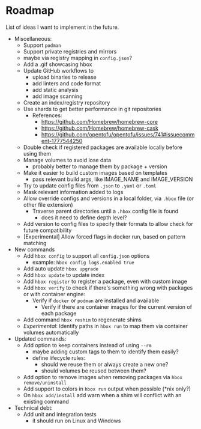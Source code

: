 # Roadmap

List of ideas I want to implement in the future.

- Miscellaneous:
  - Support `podman`
  - Support private registries and mirrors
   - maybe via registry mapping in `config.json`?
  - Add a .gif showcasing hbox
  - Update GitHub workflows to
    - upload binaries to release
    - add linters and code format
    - add static analysis
    - add image scanning
  - Create an index/registry repository
  - Use shards to get better performance in git repositories
    - References:
      - https://github.com/Homebrew/homebrew-core
      - https://github.com/Homebrew/homebrew-cask
      - https://github.com/opentofu/opentofu/issues/741#issuecomment-1777544250
  - Double check if registered packages are available locally before using them
  - Manage volumes to avoid lose data
    - probably better to manage them by package + version 
  - Make it easier to build custom images based on templates
    - pass relevant build args, like IMAGE_NAME and IMAGE_VERSION
  - Try to update config files from `.json` to `.yaml` or `.toml`
  - Mask relevant information added to logs
  - Allow override configs and versions in a local folder, via `.hbox` file (or other file extension)
    - Traverse parent directories until a `.hbox` config file is found
      - does it need to define depth level?
  - Add version to config files to specify their formats to allow check for future compatibility
  - [Experimental] Allow forced flags in docker run, based on pattern matching
- New commands
  - Add `hbox config` to support all `config.json` options
    - example: `hbox config logs.enabled true`
  - Add auto update `hbox upgrade`
  - Add `hbox update` to update index
  - Add `hbox register` to register a package, even with custom image
  - Add `hbox verify` to check if there's something wrong with packages or with container engine:
    - Verify if `docker` or `podman` are installed and available
      - Verify if there are container images for the current version of each package
  - Add command `hbox reshim` to regenerate shims
  - *Experimental*: Identify paths in `hbox run` to map them via container volumes automatically
- Updated commands:
  - Add option to keep containers instead of using `--rm`
    - maybe adding custom tags to them to identify them easily?
    - define lifecycle rules:
      - should we reuse them or always create a new one?
      - should volumes be reused between them?
  - Add option to remove images when removing packages via `hbox remove/uninstall`
  - Add support to colors in `hbox run` output when possible (*nix only?)
  - On `hbox add/install` add warn when a shim will conflict with an existing command
- Technical debt:
  - Add unit and integration tests
    - it should run on Linux and Windows 
